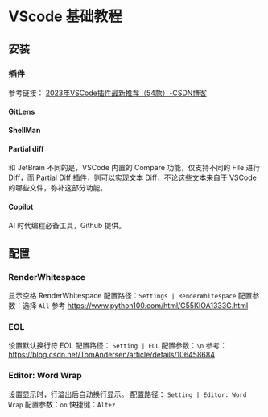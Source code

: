# VScode 基础教程


## 安装


### 插件

参考链接：
[2023年VSCode插件最新推荐（54款）-CSDN博客](https://blog.csdn.net/qw_6918966011/article/details/131867706)

#### GitLens


#### ShellMan


#### Partial diff

和 JetBrain 不同的是，VSCode 内置的 Compare 功能，仅支持不同的 File 进行 Diff，而 Partial Diff 插件，则可以实现文本 Diff，不论这些文本来自于 VSCode 的哪些文件，弥补这部分功能。

#### Copilot

AI 时代编程必备工具，Github 提供。

## 配置

### RenderWhitespace

显示空格 RenderWhitespace
配置路径：`Settings | RenderWhitespace`
配置参数：选择 `All`
参考 https://www.python100.com/html/G55KIOA1333G.html

### EOL
设置默认换行符 EOL
配置路径： `Setting | EOL`
配置参数：`\n`
参考： https://blog.csdn.net/TomAndersen/article/details/106458684


### Editor: Word Wrap

设置显示时，行溢出后自动换行显示。
配置路径： `Setting | Editor: Word Wrap`
配置参数：`on`
快捷键：`Alt+z`